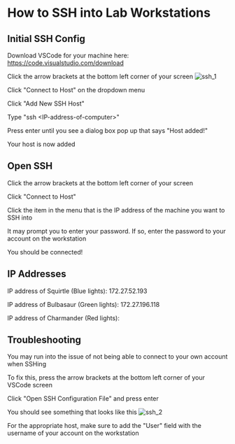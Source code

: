 # How to SSH into Lab Workstations

## Initial SSH Config
Download VSCode for your machine here: https://code.visualstudio.com/download

Click the arrow brackets at the bottom left corner of your screen
![ssh_1](https://github.com/ialab-yale/Lab-Startup/blob/main/images/ssh_1.png)

Click "Connect to Host" on the dropdown menu

Click "Add New SSH Host"

Type "ssh \<IP-address-of-computer\>"

Press enter until you see a dialog box pop up that says "Host added!"

Your host is now added

## Open SSH

Click the arrow brackets at the bottom left corner of your screen

Click "Connect to Host"

Click the item in the menu that is the IP address of the machine you want to SSH into

It may prompt you to enter your password. If so, enter the password to your account on the workstation

You should be connected!

## IP Addresses

IP address of Squirtle (Blue lights): 172.27.52.193

IP address of Bulbasaur (Green lights): 172.27.196.118

IP address of Charmander (Red lights): 

## Troubleshooting

You may run into the issue of not being able to connect to your own account when SSHing

To fix this, press the arrow brackets at the bottom left corner of your VSCode screen

Click "Open SSH Configuration File" and press enter

You should see something that looks like this
![ssh_2](https://github.com/ialab-yale/Lab-Startup/blob/main/images/ssh_2.png)

For the appropriate host, make sure to add the "User" field with the username of your account on the workstation